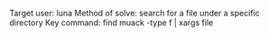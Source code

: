 Target user: luna
Method of solve: search for a file under a specific directory
Key command:
find muack -type f | xargs file
